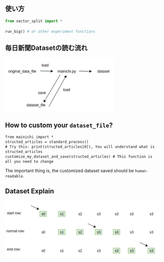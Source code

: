 ## 使い方


```py
from sector_split import *

run_big() # or other experiment functions
```

## 毎日新聞Datasetの読む流れ

![nagare](dataset_loader.png)

## How to custom your `dataset_file`?

```
from mainichi import *
structed_articles = standard_process()
# Try this: print(structed_articles[0]), You will understand what is structed_articles
customize_my_dataset_and_save(structed_articles) # This function is all you need to change
```

The important thing is, the customized dataset saved should be `human-readable`.

## Dataset Explain

![dataset explain](dataset_explain.png)

